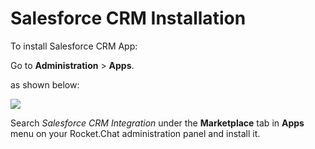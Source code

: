# Salesforce CRM Installation

To install Salesforce CRM App:

Go to **Administration** > **Apps**.

as shown below:

![](<../../../../.gitbook/assets/2021-11-20\_23-29-48 (1) (1) (1) (26).png>)

Search _Salesforce CRM Integration_ under the **Marketplace** tab in **Apps** menu on your Rocket.Chat administration panel and install it.
